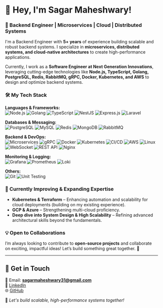 # 👋 Hey, I'm Sagar Maheshwary!

### 🚀 Backend Engineer | Microservices | Cloud | Distributed Systems

I'm a Backend Engineer with **5+ years** of experience building scalable and robust backend systems. I specialize in **microservices, distributed systems, and cloud-native architectures** to create high-performance applications.

Currently, I work as a **Software Engineer at Next Generation Innovations**, leveraging cutting-edge technologies like **Node.js, TypeScript, Golang, PostgreSQL, Redis, RabbitMQ, gRPC, Docker, Kubernetes, and AWS** to design and optimize backend systems.

### 🛠 My Tech Stack

**Languages & Frameworks:**  
![Node.js](https://img.shields.io/badge/Node.js-6DA55F?style=for-the-badge&logo=node.js&logoColor=white) ![Golang](https://img.shields.io/badge/Go-00ADD8?style=for-the-badge&logo=go&logoColor=white) ![TypeScript](https://img.shields.io/badge/TypeScript-3178C6?style=for-the-badge&logo=typescript&logoColor=white) ![NestJS](https://img.shields.io/badge/NestJS-E0234E?style=for-the-badge&logo=nestjs&logoColor=white) ![Express.js](https://img.shields.io/badge/Express.js-404d59?style=for-the-badge&logo=express&logoColor=%2361DAFB) ![Laravel](https://img.shields.io/badge/Laravel-FF2D20?style=for-the-badge&logo=laravel&logoColor=white)

**Databases & Messaging:**  
![PostgreSQL](https://img.shields.io/badge/PostgreSQL-316192?style=for-the-badge&logo=postgresql&logoColor=white) ![MySQL](https://img.shields.io/badge/MySQL-00000f?style=for-the-badge&logo=mysql&logoColor=white) ![Redis](https://img.shields.io/badge/Redis-DD0031?style=for-the-badge&logo=redis&logoColor=white) ![MongoDB](https://img.shields.io/badge/MongoDB-47A248?style=for-the-badge&logo=mongodb&logoColor=white) ![RabbitMQ](https://img.shields.io/badge/RabbitMQ-FF6600?style=for-the-badge&logo=rabbitmq&logoColor=white)

**Backend & DevOps:**  
![Microservices](https://img.shields.io/badge/Microservices-FF6F00?style=for-the-badge) ![gRPC](https://img.shields.io/badge/gRPC-4285F4?style=for-the-badge&logo=grpc&logoColor=white) ![Docker](https://img.shields.io/badge/Docker-2496ED?style=for-the-badge&logo=docker&logoColor=white) ![Kubernetes](https://img.shields.io/badge/Kubernetes-326CE5?style=for-the-badge&logo=kubernetes&logoColor=white) ![CI/CD](https://img.shields.io/badge/CI%2FCD-007ACC?style=for-the-badge) ![AWS](https://img.shields.io/badge/AWS-232F3E?style=for-the-badge&logo=amazon-aws&logoColor=white) ![Linux](https://img.shields.io/badge/Linux-FCC624?style=for-the-badge&logo=linux&logoColor=black) ![WebSocket](https://img.shields.io/badge/WebSocket-0078D7?style=for-the-badge) ![REST API](https://img.shields.io/badge/REST%20API-4CAF50?style=for-the-badge) ![Nginx](https://img.shields.io/badge/Nginx-009639?style=for-the-badge&logo=nginx&logoColor=white)

**Monitoring & Logging:**  
![Grafana](https://img.shields.io/badge/Grafana-F46800?style=for-the-badge&logo=grafana&logoColor=white) ![Prometheus](https://img.shields.io/badge/Prometheus-E6522C?style=for-the-badge&logo=prometheus&logoColor=white) ![Loki](https://img.shields.io/badge/Loki-0066CC?style=for-the-badge)

**Others:**  
![Git](https://img.shields.io/badge/Git-F05032?style=for-the-badge&logo=git&logoColor=white) ![Unit Testing](https://img.shields.io/badge/Unit%20Testing-6A1B9A?style=for-the-badge)

### 🌟 Currently Improving & Expanding Expertise
- **Kubernetes & Terraform** – Enhancing automation and scalability for cloud deployments (building on my existing experience).
- **GCP & Azure** – Strengthening multi-cloud proficiency.
- **Deep dive into System Design & High Scalability** – Refining advanced architectural skills beyond the fundamentals.

### 💡 Open to Collaborations
I’m always looking to contribute to **open-source projects** and collaborate on exciting, impactful ideas! Let’s build something great together. 🚀

---

## 📩 Get in Touch
📧 Email: **sagarmaheshwary31@gmail.com**  
🔗 [LinkedIn](https://www.linkedin.com/in/sagarmaheshwary/)  
🌐 [GitHub](https://github.com/SagarMaheshwary)

🚀 *Let's build scalable, high-performance systems together!*
